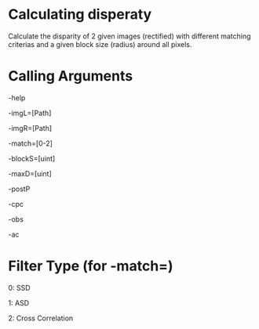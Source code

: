 Calculating disperaty
==============================================

Calculate the disparity of 2 given images (rectified) with different matching criterias and a given block size (radius) around all pixels.

Calling Arguments
=================
-help

-imgL=[Path]

-imgR=[Path]

-match=[0-2]

-blockS=[uint]

-maxD=[uint]

-postP

-cpc

-obs

-ac

Filter Type (for -match=)
==========================
0: SSD 

1: ASD

2: Cross Correlation